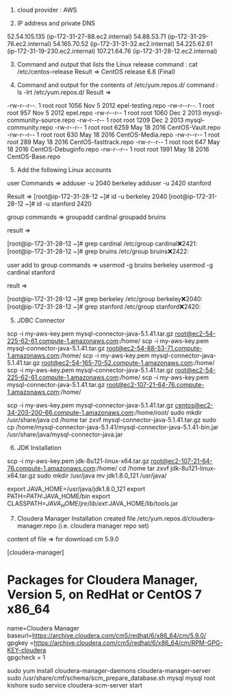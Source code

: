 1)  cloud provider : AWS

2) IP address and private DNS

52.54.105.135 (ip-172-31-27-88.ec2.internal)
54.88.53.71 (ip-172-31-29-76.ec2.internal)
54.165.70.52 (ip-172-31-31-32.ec2.internal)
54.225.62.61 (ip-172-31-19-230.ec2.internal)
107.21.64.76 (ip-172-31-28-12.ec2.internal)

3) Command and output that lists the Linux release
command : cat /etc/centos-release
Result =>  CentOS release 6.8 (Final)

4) Command and output for the contents of /etc/yum.repos.d/
 command : ls -lrt /etc/yum.repos.d/
 Result => 
 
 -rw-r--r--. 1 root root 1056 Nov  5  2012 epel-testing.repo
-rw-r--r--. 1 root root  957 Nov  5  2012 epel.repo
-rw-r--r--  1 root root 1060 Dec  2  2013 mysql-community-source.repo
-rw-r--r--  1 root root 1209 Dec  2  2013 mysql-community.repo
-rw-r--r--  1 root root 6259 May 18  2016 CentOS-Vault.repo
-rw-r--r--  1 root root  630 May 18  2016 CentOS-Media.repo
-rw-r--r--  1 root root  289 May 18  2016 CentOS-fasttrack.repo
-rw-r--r--  1 root root  647 May 18  2016 CentOS-Debuginfo.repo
-rw-r--r--  1 root root 1991 May 18  2016 CentOS-Base.repo

5) Add the following Linux accounts

user Commands => 
adduser -u 2040 berkeley
adduser -u 2420 stanford

Result =>
[root@ip-172-31-28-12 ~]# id -u berkeley
2040
[root@ip-172-31-28-12 ~]# id -u stanford
2420

group commands =>
groupadd cardinal
groupadd bruins

result =>

[root@ip-172-31-28-12 ~]# grep cardinal /etc/group
cardinal:x:2421:
[root@ip-172-31-28-12 ~]# grep bruins /etc/group
bruins:x:2422:

user add to group commands =>
usermod -g bruins berkeley
usermod -g cardinal stanford

reult => 

[root@ip-172-31-28-12 ~]# grep berkeley /etc/group
berkeley:x:2040:
[root@ip-172-31-28-12 ~]# grep stanford /etc/group
stanford:x:2420:

5) JDBC Connector

scp -i my-aws-key.pem mysql-connector-java-5.1.41.tar.gz root@ec2-54-225-62-61.compute-1.amazonaws.com:/home/
scp -i my-aws-key.pem mysql-connector-java-5.1.41.tar.gz root@ec2-54-88-53-71.compute-1.amazonaws.com:/home/
scp -i my-aws-key.pem mysql-connector-java-5.1.41.tar.gz root@ec2-54-165-70-52.compute-1.amazonaws.com:/home/
scp -i my-aws-key.pem mysql-connector-java-5.1.41.tar.gz root@ec2-54-225-62-61.compute-1.amazonaws.com:/home/
scp -i my-aws-key.pem mysql-connector-java-5.1.41.tar.gz root@ec2-107-21-64-76.compute-1.amazonaws.com:/home/

scp -i my-aws-key.pem mysql-connector-java-5.1.41.tar.gz centos@ec2-34-203-200-66.compute-1.amazonaws.com:/home/root/
sudo mkdir /usr/share/java
cd /home
tar zxvf mysql-connector-java-5.1.41.tar.gz
sudo cp /home/mysql-connector-java-5.1.41/mysql-connector-java-5.1.41-bin.jar /usr/share/java/mysql-connector-java.jar

6) JDK Installation

scp -i my-aws-key.pem jdk-8u121-linux-x64.tar.gz root@ec2-107-21-64-76.compute-1.amazonaws.com:/home/
cd /home
tar zxvf jdk-8u121-linux-x64.tar.gz
sudo mkdir /usr/java
mv jdk1.8.0_121 /usr/java/

export JAVA_HOME=/usr/java/jdk1.8.0_121
export PATH=$PATH:$JAVA_HOME/bin
export CLASSPATH=$JAVA_HOME/jre/lib/ext:$JAVA_HOME/lib/tools.jar

7) Cloudera Manager Installation
created file /etc/yum.repos.d/cloudera-manager.repo (i.e. cloudera manager repo set)

content of file => for download cm 5.9.0

[cloudera-manager]
# Packages for Cloudera Manager, Version 5, on RedHat or CentOS 7 x86_64           	  
name=Cloudera Manager
baseurl=https://archive.cloudera.com/cm5/redhat/6/x86_64/cm/5.9.0/
gpgkey =https://archive.cloudera.com/cm5/redhat/6/x86_64/cm/RPM-GPG-KEY-cloudera    
gpgcheck = 1

sudo yum install cloudera-manager-daemons cloudera-manager-server
sudo /usr/share/cmf/schema/scm_prepare_database.sh mysql mysql root kishore
sudo service cloudera-scm-server start
